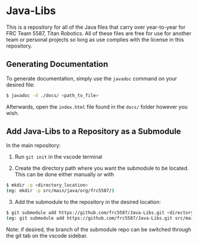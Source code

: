 # Java-Libs

This is a repository for all of the Java files that carry over year-to-year for FRC Team 5587, Titan Robotics. All of these files are free for use for another team or personal projects so long as use complies with the license in this repository.

## Generating Documentation

To generate documentation, simply use the `javadoc` command on your desired file:
```bash
$ javadoc -d ./docs/ <path_to_file>
```

Afterwards, open the `index.html` file found in the `docs/` folder however you wish.


## Add Java-Libs to a Repository as a Submodule

In the main repository:

1. Run `git init` in the vscode terminal

2. Create the directory path where you want the submodule to be located. This can be done either manually or with 
```bash 
$ mkdir -p <directory_location> 
(eg: mkdir -p src/main/java/org/frc5587/)
```

3. Add the submodule to the repository in the desired location: 
```bash
$ git submodule add https://github.com/frc5587/Java-Libs.git <directory_location/new_submodule_folder> 
(eg: git submodule add https://github.com/frc5587/Java-Libs.git src/main/java/org/frc5587/lib)
```

Note: if desired, the branch of the submodule repo can be switched through the git tab on the vscode sidebar.